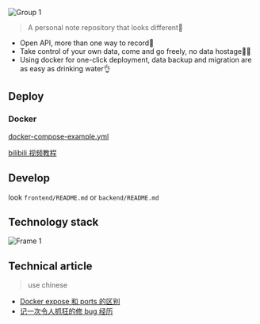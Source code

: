 ![Group 1](https://github.com/Rabithua/Rote/assets/34543831/a06d5a5b-0580-4138-9282-449a725cd287)

> A personal note repository that looks different🤔

- Open API, more than one way to record🤩
- Take control of your own data, come and go freely, no data hostage🙅🏻
- Using docker for one-click deployment, data backup and migration are as easy as drinking water👌

## Deploy

### Docker

[docker-compose-example.yml](https://github.com/Rabithua/Rote/blob/main/docker-compose-example.yml)

[bilibili 视频教程](https://www.bilibili.com/video/BV1es3aeKEQu)

## Develop

look `frontend/README.md` or `backend/README.md`

## Technology stack
![Frame 1](https://github.com/Rabithua/Rote/assets/34543831/fc00f797-82bc-47fe-8c75-36ea0b1f6f76)

## Technical article
> use chinese
- [Docker expose 和 ports 的区别](https://talk.wowow.club/d/282-docker-expose-he-ports-de-qu-bie/4)
- [记一次令人抓狂的修 bug 经历](https://rabithua.club/archives/796/)

